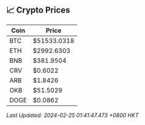 ## 📈 Crypto Prices

| Coin | Price |
| ---- | ----- |
| BTC | $51533.0318 |
| ETH | $2992.6303 |
| BNB | $381.9504 |
| CRV | $0.6022 |
| ARB | $1.8426 |
| OKB | $51.5029 |
| DOGE | $0.0862 |

_Last Updated: 2024-02-25 01:41:47.473 +0800 HKT_